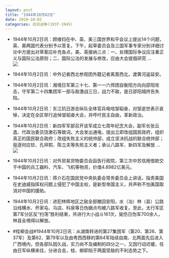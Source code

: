 ```yaml
---
layout: post
title: "1944年10月02日"
date: 2019-10-02
categories: 抗日战争(1937-1945)
---
```


<meta name="referrer" content="no-referrer" />

- 1944年10月2日讯：顾维钧在中、英、美三国世界和平会议上提出14个问题，英、美两国代表分别予以答复。下午，起草委员会及三国军事专家分别详细讨论中方提出对草案应补充各点，美、英接纳三点：一、处理国际争议应注重正义与国际公法原则；二、国际公法的发展与修改，应由大会提倡研究 ... <br/><img src="https://wx4.sinaimg.cn/large/aca367d8ly1g7k7d8855aj20c809zq2z.jpg" />

- 1944年10月2日讯：中外记者西北参观团外籍记者离晋西北，渡黄河返延安。 

- 1944年10月2日讯：湘境日军第三十七、第一一六师团自衡阳方向向邵阳攻击，守军第二十四集团军一部与敌激战三日，战力不敌，是日邵阳城终告失陷。 

- 1944年10月2日讯：东江抗日游击纵队全体官兵电唁邹韬奋，对邹逝世表示哀悼，决定在全区举行追悼邹韬奋大会，并呼吁民主自由，革新政治。 

- 1944年10月2日讯：新四军军部召开该军成立七周年纪念大会，副军长张云逸、代政治委员饶漱石等致词。大会发出通电，提出立即改组国民政府，组织真正的国民联合政府；改组失败主义的统帅部，成立坚决抗战的联合统帅部；驱逐何应钦、孔祥熙、陈立夫等失败主义者；承认八路军、新四军及解放 ... <br/><img src="https://wx3.sinaimg.cn/large/aca367d8ly1g7jrre6shjj20c80903yj.jpg" />

- 1944年10月2日讯：对外贸易货物委员会函告行政院，第三次中苏信用借款交于中国的兵工器料、汽车、飞机等物资，价值4.8982亿美元。 

- 1944年10月2日讯：蒋介石在国民党中央执委会常务委员会上讲话，指责美国在史迪威指挥权问题上侵犯了中国主权，是新型帝国主义，并声称不怕美国取消对中国的援助。 

- 1944年10月2日讯：进犯林辉地区之敌全部撤回安阳，水（冶）林（县）公路沿线横水、乔家屯、马店、科泉等日伪据点均被八路军收复。至此，太行军区第7军分区反“扫荡”胜利结束，共进行大小战斗161次，毙伤日伪军700余人，林县全境得以解放。 

- #桂柳会战#1944年10月2日讯：从湖南转进的第27集团军（第20、第26、第37军）及第62、第79军以及由粤西西移的第64军陆续自南、北两面先后进入广西境内，但各部队因久战，实力尚不及编制的四分之一，又因行动迟缓，任由日军纵横来往，分进合击，桂、柳即陷于两面受敌的不利态势之下。 

